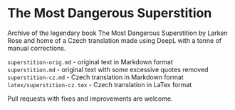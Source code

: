 # The Most Dangerous Superstition
Archive of the legendary book The Most Dangerous Superstition by Larken Rose and home of a Czech translation made using DeepL with a tonne of manual corrections.

`superstition-orig.md` - original text in Markdown format  
`superstition.md` - original text with some excessive quotes removed  
`superstition-cz.md` - Czech translation in Markdown format  
`latex/superstition-cz.tex` - Czech translation in LaTex format  

Pull requests with fixes and improvements are welcome.
